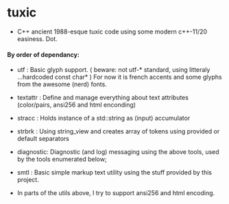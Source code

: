 # tuxic
* C++ ancient 1988-esque tuxic code using some modern c++-11/20 easiness. Dot.


#### By order of dependancy:
* utf       : Basic glyph support. ( beware: not utf-* standard, using litteraly ...hardcoded const char* )
              For now it is french accents and some glyphs from the awesome (nerd) fonts.
* textattr  : Define and manage everything about text attributes (color/pairs, ansi256 and html enconding)
* stracc    : Holds instance of a std::string as (input) accumulator
* strbrk    : Using string_view and creates array of tokens using provided or default separators
* diagnostic: Diagnostic (and log) messaging using the above tools, used by the tools enumerated below;
* smtl      : Basic simple markup text utility using the stuff provided by this project.

* In parts of the utils above, I try to support ansi256 and html encoding.
